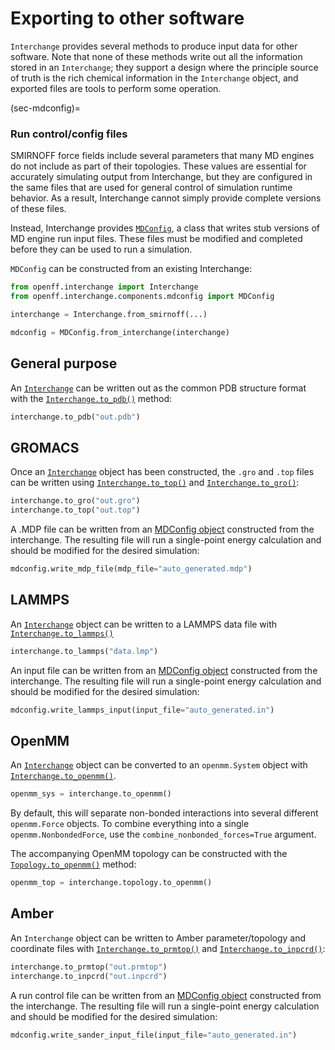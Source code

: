 # Exporting to other software

`Interchange` provides several methods to produce input data for other
software. Note that none of these methods write out all the information
stored in an `Interchange`; they support a design where the principle
source of truth is the rich chemical information in the `Interchange`
object, and exported files are tools to perform some operation.

(sec-mdconfig)=
### Run control/config files

SMIRNOFF force fields include several parameters that many MD engines do not
include as part of their topologies. These values are essential for accurately
simulating output from Interchange, but they are configured in the same files
that are used for general control of simulation runtime behavior. As a result,
Interchange cannot simply provide complete versions of these files.

Instead, Interchange provides [`MDConfig`], a class that writes stub versions of
MD engine run input files. These files must be modified and completed before
they can be used to run a simulation.

`MDConfig` can be constructed from an existing Interchange:

```python
from openff.interchange import Interchange
from openff.interchange.components.mdconfig import MDConfig

interchange = Interchange.from_smirnoff(...)

mdconfig = MDConfig.from_interchange(interchange)
```

[`MDConfig`]: openff.interchange.components.mdconfig.MDConfig

## General purpose

An [`Interchange`] can be written out as the common PDB structure format
with the [`Interchange.to_pdb()`] method:

```python
interchange.to_pdb("out.pdb")
```

## GROMACS

Once an [`Interchange`] object has been constructed, the `.gro` and `.top` files
can be written using [`Interchange.to_top()`] and [`Interchange.to_gro()`]:

```python
interchange.to_gro("out.gro")
interchange.to_top("out.top")
```

A .MDP file can be written from an [MDConfig object] constructed from the
interchange. The resulting file will run a single-point energy calculation and
should be modified for the desired simulation:

```python
mdconfig.write_mdp_file(mdp_file="auto_generated.mdp")
```

## LAMMPS

An [`Interchange`] object can be written to a LAMMPS data file with
[`Interchange.to_lammps()`]

```python
interchange.to_lammps("data.lmp")
```

An input file can be written from an [MDConfig object] constructed from the interchange. The resulting file will run a single-point energy calculation and
should be modified for the desired simulation:

```python
mdconfig.write_lammps_input(input_file="auto_generated.in")
```

## OpenMM

An [`Interchange`] object can be converted to an `openmm.System` object with
[`Interchange.to_openmm()`].

```python
openmm_sys = interchange.to_openmm()
```

By default, this will separate non-bonded interactions into several different
`openmm.Force` objects. To combine everything into a single
`openmm.NonbondedForce`, use the `combine_nonbonded_forces=True` argument.

The accompanying OpenMM topology can be constructed with the
[`Topology.to_openmm()`] method:

```python
openmm_top = interchange.topology.to_openmm()
```

## Amber

An `Interchange` object can be written to Amber parameter/topology and
coordinate files with [`Interchange.to_prmtop()`] and [`Interchange.to_inpcrd()`]:

```python
interchange.to_prmtop("out.prmtop")
interchange.to_inpcrd("out.inpcrd")
```

A run control file can be written from an [MDConfig object] constructed from the
interchange. The resulting file will run a single-point energy calculation and
should be modified for the desired simulation:

```python
mdconfig.write_sander_input_file(input_file="auto_generated.in")
```

<!--
## CHARMM

An `Interchange` object can be written to CHARMM topology and
coordinate files with [`Interchange.to_psf()`] and [`Interchange.to_crd()`]:

```python
interchange.to_psf("out.to_psf")
interchange.to_crd("out.to_crd")
```
 -->
[`Interchange`]: openff.interchange.components.interchange.Interchange
[`Interchange.to_pdb()`]: openff.interchange.components.interchange.Interchange.to_pdb
[`Interchange.to_top()`]: openff.interchange.components.interchange.Interchange.to_top
[`Interchange.to_gro()`]: openff.interchange.components.interchange.Interchange.to_gro
[`Interchange.to_lammps()`]: openff.interchange.components.interchange.Interchange.to_lammps
[`Interchange.to_openmm()`]: openff.interchange.components.interchange.Interchange.to_openmm
[`Interchange.to_prmtop()`]: openff.interchange.components.interchange.Interchange.to_prmtop
[`Interchange.to_inpcrd()`]: openff.interchange.components.interchange.Interchange.to_inpcrd
[`Interchange.to_psf()`]: openff.interchange.components.interchange.Interchange.to_psf
[`Interchange.to_crd()`]: openff.interchange.components.interchange.Interchange.to_crd
[`Topology.to_openmm()`]: openff.toolkit.topology.Topology.to_openmm
[MDConfig object]: sec-mdconfig
